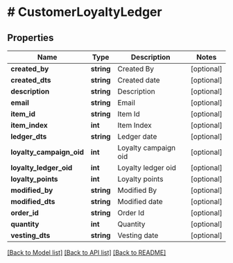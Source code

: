 # # CustomerLoyaltyLedger

## Properties

Name | Type | Description | Notes
------------ | ------------- | ------------- | -------------
**created_by** | **string** | Created By | [optional]
**created_dts** | **string** | Created date | [optional]
**description** | **string** | Description | [optional]
**email** | **string** | Email | [optional]
**item_id** | **string** | Item Id | [optional]
**item_index** | **int** | Item Index | [optional]
**ledger_dts** | **string** | Ledger date | [optional]
**loyalty_campaign_oid** | **int** | Loyalty campaign oid | [optional]
**loyalty_ledger_oid** | **int** | Loyalty ledger oid | [optional]
**loyalty_points** | **int** | Loyalty points | [optional]
**modified_by** | **string** | Modified By | [optional]
**modified_dts** | **string** | Modified date | [optional]
**order_id** | **string** | Order Id | [optional]
**quantity** | **int** | Quantity | [optional]
**vesting_dts** | **string** | Vesting date | [optional]

[[Back to Model list]](../../README.md#models) [[Back to API list]](../../README.md#endpoints) [[Back to README]](../../README.md)
